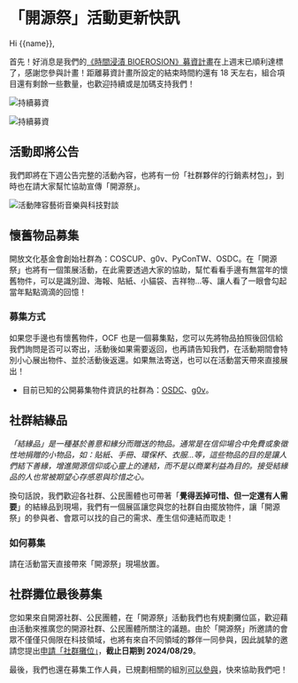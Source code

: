 # 「開源祭」活動更新快訊

Hi {{name}},

首先！好消息是我們的[《時間浸漬 BIOEROSION》募資計畫](https://10years.ocf.tw/bioerosion.html)在上週末已順利達標了，感謝您參與計畫！距離募資計畫所設定的結束時間約還有 18 天左右，組合項目還有剩餘一些數量，也歡迎持續或是加碼支持我們！

![持續募資](https://10years.ocf.tw/img/crowdfounding_sp.webp "《時間浸漬 BIOEROSION》募資計畫")

![持續募資](https://10years.ocf.tw/img/crowdfounding_clothes.webp "開源祭限量紀念衣服")

## 活動即將公告

我們即將在下週公告完整的活動內容，也將有一份「社群夥伴的行銷素材包」，到時也在請大家幫忙協助宣傳「開源祭」。

![活動陣容藝術音樂與科技對談](https://10years.ocf.tw/img/all_performers_speakers.webp "開源祭活動陣容藝術音樂與科技對談")

## 懷舊物品募集

開放文化基金會創始社群為：COSCUP、g0v、PyConTW、OSDC。在「開源祭」也將有一個策展活動，在此需要透過大家的協助，幫忙看看手邊有無當年的懷舊物件，可以是識別證、海報、貼紙、小貓袋、吉祥物…等、讓人看了一眼會勾起當年點點滴滴的回憶！

### 募集方式

如果您手邊也有懷舊物件，OCF 也是一個募集點，您可以先將物品拍照後回信給我們詢問是否可以寄出，活動後如果需要返回，也再請告知我們，在活動期間會特別小心展出物件、並於活動後返還。如果無法寄送，也可以在活動當天帶來直接展出！

- 目前已知的公開募集物件資訊的社群為：[OSDC](https://www.facebook.com/hsinchan.chien/posts/pfbid02HbECof2yEFnmMe7jupGKifGQCf9K6JNwm9Kb6j2JKQB9VP7vazZ83567HUhkzqdql)、[g0v](https://g0v.hackmd.io/ryt6U6PxR1qUredizs7mKA)。

## 社群結緣品

_「結緣品」是一種基於善意和緣分而贈送的物品。通常是在信仰場合中免費或象徵性地捐贈的小物品，如：貼紙、手冊、環保杯、衣服…等，這些物品的目的是讓人們結下善緣，增進開源信仰或心靈上的連結，而不是以商業利益為目的。接受結緣品的人也常被期望心存感恩與珍惜之心。_

換句話說，我們歡迎各社群、公民團體也可帶著「**覺得丟掉可惜、但一定還有人需要**」的結緣品到現場，我們有一個展區讓您與您的社群自由擺放物件，讓「開源祭」的參與者、會眾可以找的自己的需求、產生信仰連結而取走！

### 如何募集

請在活動當天直接帶來「開源祭」現場放置。

## 社群攤位最後募集

您如果來自開源社群、公民團體，在「開源祭」活動我們也有規劃攤位區，歡迎藉由活動來推廣您的開源社群、公民團體所關注的議題。由於「開源祭」所邀請的會眾不僅僅只侷限在科技領域，也將有來自不同領域的夥伴一同參與，因此誠摯的邀請您提出[申請「社群攤位」](https://10years.ocf.tw/booth-recruit.html)，**截止日期到 2024/08/29**。

最後，我們也還在募集工作人員，已規劃相關的組別[可以參與](https://10years.ocf.tw/booth-recruit.html)，快來協助我們吧！
